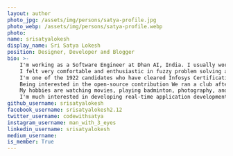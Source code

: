```yaml
---
layout: author
photo_jpg: /assets/img/persons/satya-profile.jpg
photo_webp: /assets/img/persons/satya-profile.webp
photo: 
name: srisatyalokesh
display_name: Sri Satya Lokesh
position: Designer, Developer and Blogger
bio: >-
    I'm working as a Software Engineer at Dhan AI, India. I usually work with python, NLP and ML more.
    I felt very comfortable and enthusiastic in fuzzy problem solving and real-time application development. Thus started developing minimal use cases as projects which help people around me.
    I'm one of the 1922 candidates who have cleared Infosys Certification out of 62000+ participants and been certified as Infosys Certified Software Programmer.
    Being interested in the open-source contribution We ran a club after college hours which involved nearly 50 students in developing real-time projects. I have been elected as President for the college FOSS club and recently selected as a  GitHub campus expert.
    My hobbies are watching movies, playing badminton, photography, and dancing.
    I'm much interested in developing real-time application development which serves people across the globe.
github_username: srisatyalokesh
facebook_username: srisatyalokesh2.12
twitter_username: codewithsatya
instagram_username: man_with_3_eyes
linkedin_username: srisatyalokesh
medium_username: 
is_member: True
---
```

